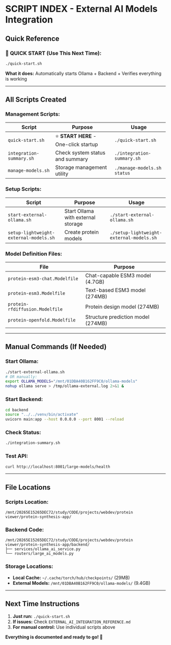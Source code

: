# SCRIPT INDEX - External AI Models Integration

## Quick Reference

### 🚀 **QUICK START (Use This Next Time):**
```bash
./quick-start.sh
```
**What it does:** Automatically starts Ollama + Backend + Verifies everything is working

---

## All Scripts Created

### **Management Scripts:**
| Script | Purpose | Usage |
|--------|---------|-------|
| `quick-start.sh` | ⭐ **START HERE** - One-click startup | `./quick-start.sh` |
| `integration-summary.sh` | Check system status and summary | `./integration-summary.sh` |
| `manage-models.sh` | Storage management utility | `./manage-models.sh status` |

### **Setup Scripts:**
| Script | Purpose | Usage |
|--------|---------|-------|
| `start-external-ollama.sh` | Start Ollama with external storage | `./start-external-ollama.sh` |
| `setup-lightweight-external-models.sh` | Create protein models | `./setup-lightweight-external-models.sh` |

### **Model Definition Files:**
| File | Purpose |
|------|---------|
| `protein-esm3-chat.Modelfile` | Chat-capable ESM3 model (4.7GB) |
| `protein-esm3.Modelfile` | Text-based ESM3 model (274MB) |
| `protein-rfdiffusion.Modelfile` | Protein design model (274MB) |
| `protein-openfold.Modelfile` | Structure prediction model (274MB) |

---

## Manual Commands (If Needed)

### Start Ollama:
```bash
./start-external-ollama.sh
# OR manually:
export OLLAMA_MODELS="/mnt/01DBA40B162FF9C0/ollama-models"
nohup ollama serve > /tmp/ollama-external.log 2>&1 &
```

### Start Backend:
```bash
cd backend
source "../../venv/bin/activate"
uvicorn main:app --host 0.0.0.0 --port 8001 --reload
```

### Check Status:
```bash
./integration-summary.sh
```

### Test API:
```bash
curl http://localhost:8001/large-models/health
```

---

## File Locations

### **Scripts Location:**
```
/mnt/20265E15265DEC72/study/CODE/projects/webdev/protein viewer/protein-synthesis-app/
```

### **Backend Code:**
```
/mnt/20265E15265DEC72/study/CODE/projects/webdev/protein viewer/protein-synthesis-app/backend/
├── services/ollama_ai_service.py
└── routers/large_ai_models.py
```

### **Storage Locations:**
- **Local Cache:** `~/.cache/torch/hub/checkpoints/` (29MB)
- **External Models:** `/mnt/01DBA40B162FF9C0/ollama-models/` (9.4GB)

---

## Next Time Instructions

1. **Just run:** `./quick-start.sh`
2. **If issues:** Check `EXTERNAL_AI_INTEGRATION_REFERENCE.md`
3. **For manual control:** Use individual scripts above

**Everything is documented and ready to go! 🎉**

